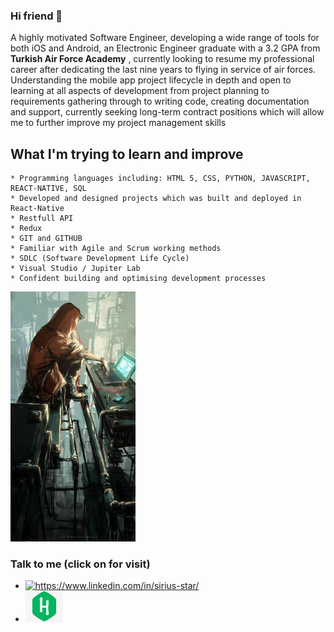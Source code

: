 ### Hi friend 👋

 A highly motivated Software Engineer, developing a wide range of tools for both iOS and Android, an Electronic Engineer graduate with a 3.2 GPA from __Turkish Air Force Academy__ , currently looking to resume my professional career after dedicating the last nine years to flying in service of air forces. Understanding the mobile app project lifecycle in depth and open to learning at all aspects of development from project planning to requirements gathering through to writing code, creating documentation and support, currently seeking long-term contract positions which will allow me to further improve my project management skills

## What I'm trying to learn and improve
 	* Programming languages including: HTML 5, CSS, PYTHON, JAVASCRIPT, REACT-NATIVE, SQL
 	* Developed and designed projects which was built and deployed in React-Native
    * Restfull API
 	* Redux
 	* GIT and GITHUB 
 	* Familiar with Agile and Scrum working methods
 	* SDLC (Software Development Life Cycle)
 	* Visual Studio / Jupiter Lab
 	* Confident building and optimising development processes

<img src="Wv6FAwWy.jpg" height="400px" ALIGN="right,left"/>  

### Talk to me (click on for visit)

 * <a href="https://www.linkedin.com/in/sirius-star" target="_blank">
    <img src="https://img.shields.io/badge/%20-linkedin-0072b1" alt="https://www.linkedin.com/in/sirius-star/" width="60px">
   </a>  


 *  <a href="https://www.hackerrank.com/Sirius_Star" target="_blank">
    <img src="hackerrank.jpg" width="60px" height="50px"> 
    </a>  


